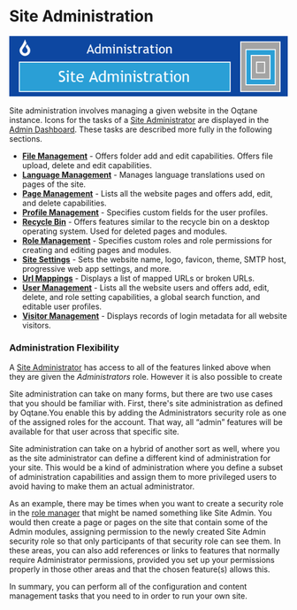 # Site Administration

![siteadminbanner](./assets/site-admin-banner.png)

Site administration involves managing a given website in the Oqtane instance. Icons for the tasks of a [Site Administrator](./role-management.html) are displayed in the [Admin Dashboard](../admin-navigation/admin-dashboard.html). These tasks are described more fully in the following sections. 

* **[File Management](./file-management.md)** - Offers folder add and edit capabilities. Offers file upload, delete and edit capabilities. 
* **[Language Management](./language-management.md)** - Manages language translations used on pages of the site.
* **[Page Management](./page-management.md)** - Lists all the website pages and offers add, edit, and delete capabilities.  
* **[Profile Management](./profile-management.md)** - Specifies custom fields for the user profiles.
* **[Recycle Bin](./recycle-bin.md)** - Offers features similar to the recycle bin on a desktop operating system. Used for deleted pages and modules. 
* **[Role Management](./role-management.md)** - Specifies custom roles and role permissions for creating and editing pages and modules. 
* **[Site Settings](./site-settings.md)** - Sets the website name, logo, favicon, theme, SMTP host, progressive web app settings, and more.
* **[Url Mappings](./url-mappings.md)** - Displays a list of mapped URLs or broken URLs.
* **[User Management](./user-management.md)** - Lists all the website users and offers add, edit, delete, and role setting capabilities, a global search function, and editable user profiles. 
* **[Visitor Management](./visitor-management.md)** - Displays records of login metadata for all website visitors.


### Administration Flexibility

A [Site Administrator](./role-management.html) has access to all of the features linked above when they are given the *Administrators* role. However it is also possible to create 

Site administration can take on many forms, but there are two use cases that you should be familiar with. First, there's site administration as defined by Oqtane.You enable this by adding the Administrators security role as one of the assigned roles for the account. That way, all “admin” features will be available for that user across that specific site.

Site administration can take on a hybrid of another sort as well, where you as the site administrator can define a different kind of administration for your site. This would be a kind of administration where you define a subset of administration capabilities and assign them to more privileged users to avoid having to make them an actual administrator.

As an example, there may be times when you want to create a security role in the [role manager](/admin/admin-dashboard/role-management.md) that might be named something like Site Admin. You would then create a page or pages on the site that contain some of the Admin modules, assigning permission to the newly created Site Admin security role so that only participants of that security role can see them. In these areas, you can also add references or links to features that normally require Administrator permissions, provided you set up your permissions properly in those other areas and that the chosen feature(s) allows this.

In summary, you can perform all of the configuration and content management tasks that you need to in order to run your own site.